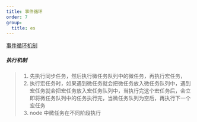 ```yaml
---
title: 事件循环
order: 7
group: 
  title: es  
---
```


[事件循环机制](https://mp.weixin.qq.com/s/QgfE5Km1xiEkQqADMLmj-Q)

##### 执行机制
> 1. 先执行同步任务，然后执行微任务队列中的微任务，再执行宏任务，
> 2. 执行宏任务时，如果遇到微任务就会把微任务放入微任务队列中，遇到宏任务就会把宏任务放入宏任务队列中，当执行完这个宏任务后，会立即将微任务队列中的任务执行完，当微任务队列为空后，再执行下一个宏任务
> 3. node 中微任务在不同阶段执行
